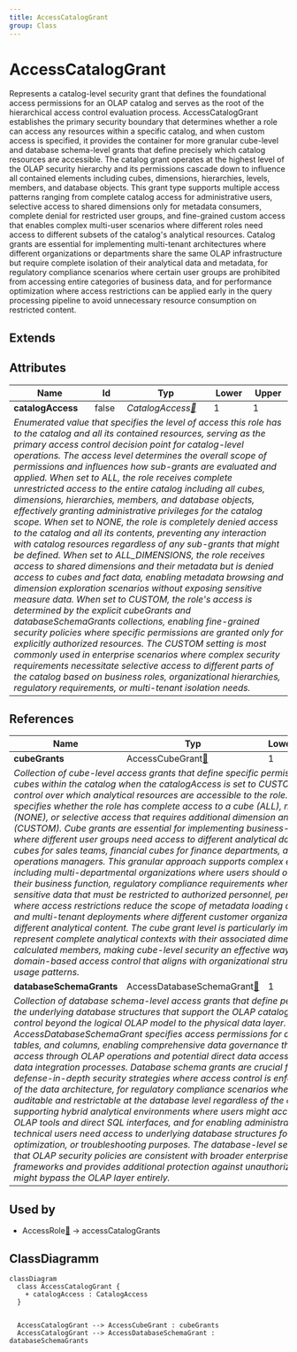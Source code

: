 ```yaml
---
title: AccessCatalogGrant
group: Class
---
```


# AccessCatalogGrant<a name="class-accesscataloggrant"></a>

Represents a catalog-level security grant that defines the foundational access permissions for an OLAP catalog and serves as the root of the hierarchical access control evaluation process. AccessCatalogGrant establishes the primary security boundary that determines whether a role can access any resources within a specific catalog, and when custom access is specified, it provides the container for more granular cube-level and database schema-level grants that define precisely which catalog resources are accessible. The catalog grant operates at the highest level of the OLAP security hierarchy and its permissions cascade down to influence all contained elements including cubes, dimensions, hierarchies, levels, members, and database objects. This grant type supports multiple access patterns ranging from complete catalog access for administrative users, selective access to shared dimensions only for metadata consumers, complete denial for restricted user groups, and fine-grained custom access that enables complex multi-user scenarios where different roles need access to different subsets of the catalog's analytical resources. Catalog grants are essential for implementing multi-tenant architectures where different organizations or departments share the same OLAP infrastructure but require complete isolation of their analytical data and metadata, for regulatory compliance scenarios where certain user groups are prohibited from accessing entire categories of business data, and for performance optimization where access restrictions can be applied early in the query processing pipeline to avoid unnecessary resource consumption on restricted content.
## Extends

## Attributes

<table>
  <thead>
    <tr>
      <th>Name</th>
      <th>Id</th>
      <th>Typ</th>
      <th>Lower</th>
      <th>Upper</th>
    </tr>
  </thead>
  <tbody>
    <tr>
      <td><strong>catalogAccess</strong></td>
      <td>false</td>
      <td><em>CatalogAccess<a href="./enum-CatalogAccess">🔗</a></em></td>
      <td>1</td>
      <td>1</td>
    </tr>
    <tr>
      <td colspan="5"><em>Enumerated value that specifies the level of access this role has to the catalog and all its contained resources, serving as the primary access control decision point for catalog-level operations. The access level determines the overall scope of permissions and influences how sub-grants are evaluated and applied. When set to ALL, the role receives complete unrestricted access to the entire catalog including all cubes, dimensions, hierarchies, members, and database objects, effectively granting administrative privileges for the catalog scope. When set to NONE, the role is completely denied access to the catalog and all its contents, preventing any interaction with catalog resources regardless of any sub-grants that might be defined. When set to ALL_DIMENSIONS, the role receives access to shared dimensions and their metadata but is denied access to cubes and fact data, enabling metadata browsing and dimension exploration scenarios without exposing sensitive measure data. When set to CUSTOM, the role's access is determined by the explicit cubeGrants and databaseSchemaGrants collections, enabling fine-grained security policies where specific permissions are granted only for explicitly authorized resources. The CUSTOM setting is most commonly used in enterprise scenarios where complex security requirements necessitate selective access to different parts of the catalog based on business roles, organizational hierarchies, regulatory requirements, or multi-tenant isolation needs.</em></td>
    </tr>
  </tbody>
</table>

## References

<table>
  <thead>
    <tr>
      <th>Name</th>
      <th>Typ</th>
      <th>Lower</th>
      <th>Upper</th>
      <th>Containment</th>
    </tr>
  </thead>
  <tbody>
    <tr>
      <td><strong>cubeGrants</strong></td>
      <td>AccessCubeGrant<a href="./class-AccessCubeGrant">🔗</a></td>
      <td>1</td>
      <td>&infin;</td>
      <td>true</td>
    </tr>
    <tr>
      <td colspan="5"><em>Collection of cube-level access grants that define specific permissions for individual cubes within the catalog when the catalogAccess is set to CUSTOM, enabling fine-grained control over which analytical resources are accessible to the role. Each AccessCubeGrant specifies whether the role has complete access to a cube (ALL), no access to the cube (NONE), or selective access that requires additional dimension and hierarchy grants (CUSTOM). Cube grants are essential for implementing business-oriented security models where different user groups need access to different analytical domains such as sales cubes for sales teams, financial cubes for finance departments, and operational cubes for operations managers. This granular approach supports complex enterprise scenarios including multi-departmental organizations where users should only see cubes relevant to their business function, regulatory compliance requirements where certain cubes contain sensitive data that must be restricted to authorized personnel, performance optimization where access restrictions reduce the scope of metadata loading and query processing, and multi-tenant deployments where different customer organizations require access to different analytical content. The cube grant level is particularly important because cubes represent complete analytical contexts with their associated dimensions, measures, and calculated members, making cube-level security an effective way to implement business-domain-based access control that aligns with organizational structures and analytical usage patterns.</em></td>
    </tr>
    <tr>
      <td><strong>databaseSchemaGrants</strong></td>
      <td>AccessDatabaseSchemaGrant<a href="./class-AccessDatabaseSchemaGrant">🔗</a></td>
      <td>1</td>
      <td>&infin;</td>
      <td>true</td>
    </tr>
    <tr>
      <td colspan="5"><em>Collection of database schema-level access grants that define permissions for accessing the underlying database structures that support the OLAP catalog, extending security control beyond the logical OLAP model to the physical data layer. Each AccessDatabaseSchemaGrant specifies access permissions for database schemas, tables, and columns, enabling comprehensive data governance that covers both analytical access through OLAP operations and potential direct data access through SQL queries or data integration processes. Database schema grants are crucial for implementing defense-in-depth security strategies where access control is enforced at multiple layers of the data architecture, for regulatory compliance scenarios where data access must be auditable and restrictable at the database level regardless of the access method, for supporting hybrid analytical environments where users might access data through both OLAP tools and direct SQL interfaces, and for enabling administrative scenarios where technical users need access to underlying database structures for maintenance, optimization, or troubleshooting purposes. The database-level security integration ensures that OLAP security policies are consistent with broader enterprise data governance frameworks and provides additional protection against unauthorized data access that might bypass the OLAP layer entirely.</em></td>
    </tr>
  </tbody>
</table>



## Used by

- AccessRole[🔗](./class-AccessRole) → accessCatalogGrants

## ClassDiagramm

```mermaid
classDiagram
  class AccessCatalogGrant {
    + catalogAccess : CatalogAccess
  }


  AccessCatalogGrant --> AccessCubeGrant : cubeGrants
  AccessCatalogGrant --> AccessDatabaseSchemaGrant : databaseSchemaGrants

```
